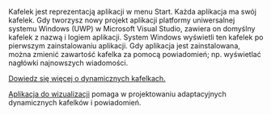 ﻿Kafelek jest reprezentacją aplikacji w menu Start. Każda aplikacja ma swój kafelek. Gdy tworzysz nowy projekt aplikacji platformy uniwersalnej systemu Windows (UWP) w Microsoft Visual Studio, zawiera on domyślny kafelek z nazwą i logiem aplikacji. System Windows wyświetli ten kafelek po pierwszym zainstalowaniu aplikacji. Gdy aplikacja jest zainstalowana, można zmienić zawartość kafelka za pomocą powiadomień; np. wyświetlać nagłówki najnowszych wiadomości.

[Dowiedz się więcej o dynamicznych kafelkach.](https://docs.microsoft.com/en-us/windows/uwp/controls-and-patterns/tiles-and-notifications-creating-tiles)

[Aplikacja do wizualizacji](https://docs.microsoft.com/en-us/windows/uwp/controls-and-patterns/tiles-and-notifications-notifications-visualizer) pomaga w projektowaniu adaptacyjnych dynamicznych kafelków i powiadomień.
